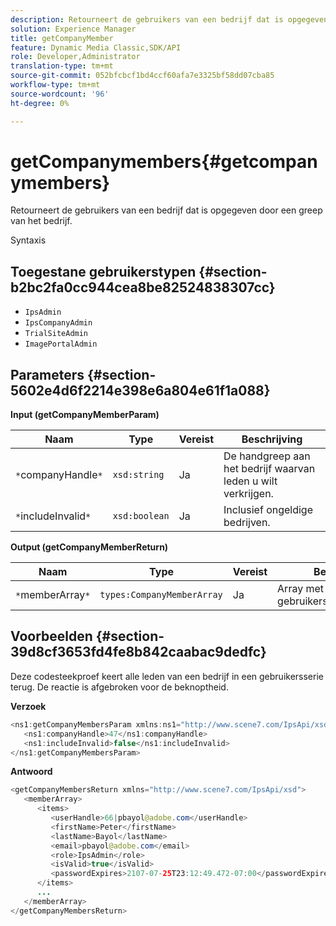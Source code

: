 ```yaml
---
description: Retourneert de gebruikers van een bedrijf dat is opgegeven door een greep van het bedrijf.
solution: Experience Manager
title: getCompanyMember
feature: Dynamic Media Classic,SDK/API
role: Developer,Administrator
translation-type: tm+mt
source-git-commit: 052bfcbcf1bd4ccf60afa7e3325bf58dd07cba85
workflow-type: tm+mt
source-wordcount: '96'
ht-degree: 0%

---
```



# getCompanymembers{#getcompanymembers}

Retourneert de gebruikers van een bedrijf dat is opgegeven door een greep van het bedrijf.

Syntaxis

## Toegestane gebruikerstypen {#section-b2bc2fa0cc944cea8be82524838307cc}

* `IpsAdmin`
* `IpsCompanyAdmin`
* `TrialSiteAdmin`
* `ImagePortalAdmin`

## Parameters {#section-5602e4d6f2214e398e6a804e61f1a088}

**Input (getCompanyMemberParam)**

| Naam | Type | Vereist | Beschrijving |
|---|---|---|---|
| `*`companyHandle`*` | `xsd:string` | Ja | De handgreep aan het bedrijf waarvan leden u wilt verkrijgen. |
| `*`includeInvalid`*` | `xsd:boolean` | Ja | Inclusief ongeldige bedrijven. |

**Output (getCompanyMemberReturn)**

| Naam | Type | Vereist | Beschrijving |
|---|---|---|---|
| `*`memberArray`*` | `types:CompanyMemberArray` | Ja | Array met gebruikerslidmaatschappen. |

## Voorbeelden {#section-39d8cf3653fd4fe8b842caabac9dedfc}

Deze codesteekproef keert alle leden van een bedrijf in een gebruikersserie terug. De reactie is afgebroken voor de beknoptheid.

**Verzoek**

```java
<ns1:getCompanyMembersParam xmlns:ns1="http://www.scene7.com/IpsApi/xsd">
   <ns1:companyHandle>47</ns1:companyHandle>
   <ns1:includeInvalid>false</ns1:includeInvalid>
</ns1:getCompanyMembersParam>
```

**Antwoord**

```java
<getCompanyMembersReturn xmlns="http://www.scene7.com/IpsApi/xsd">
   <memberArray>
      <items>
         <userHandle>66|pbayol@adobe.com</userHandle>
         <firstName>Peter</firstName>
         <lastName>Bayol</lastName>
         <email>pbayol@adobe.com</email>
         <role>IpsAdmin</role>
         <isValid>true</isValid>
         <passwordExpires>2107-07-25T23:12:49.472-07:00</passwordExpires>
      </items>
      ...
   </memberArray>
</getCompanyMembersReturn>
```

